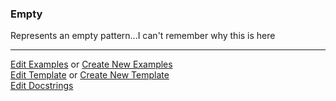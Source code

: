 ### <a id="McUtils.Parsers.RegexPatterns.Empty">Empty</a>
Represents an empty pattern...I can't remember why this is here



___

[Edit Examples](https://github.com/McCoyGroup/McUtils/edit/edit/ci/examples/ci/docs/McUtils/Parsers/RegexPatterns/Empty.md) or 
[Create New Examples](https://github.com/McCoyGroup/McUtils/new/edit/?filename=ci/examples/ci/docs/McUtils/Parsers/RegexPatterns/Empty.md) <br/>
[Edit Template](https://github.com/McCoyGroup/McUtils/edit/edit/ci/docs/ci/docs/McUtils/Parsers/RegexPatterns/Empty.md) or 
[Create New Template](https://github.com/McCoyGroup/McUtils/new/edit/?filename=ci/docs/templates/ci/docs/McUtils/Parsers/RegexPatterns/Empty.md) <br/>
[Edit Docstrings](https://github.com/McCoyGroup/McUtils/edit/edit/McUtils/Parsers/RegexPatterns/Empty/__init__.py?message=Update%20Docs)